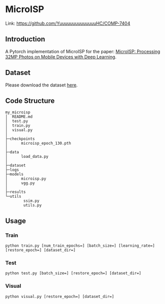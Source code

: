 # MicroISP

Link: https://github.com/YuuuuuuuuuuuuuuHC/COMP-7404

## Introduction

A Pytorch implementation of MicroISP for the paper: [MicroISP: Processing 32MP Photos on Mobile Devices with Deep Learning](https://arxiv.org/pdf/2211.06770.pdf).

## Dataset

Please download the dataset [here](https://drive.google.com/file/d/1QIIf9GZjIREnCgaBfSEIcHExQqvzobq2/view?usp=share_link).

## Code Structure

~~~
my_microisp
│  README.md
│  test.py
│  train.py
│  visual.py
│
├─checkpoints
│      microisp_epoch_130.pth
│
├─data
│      load_data.py
│
├─dataset
├─logs
├─models
│      microisp.py
│      vgg.py
│
├─results
└─utils
        ssim.py
        utils.py
~~~

## Usage

### Train

~~~
python train.py [num_train_epochs=] [batch_size=] [learning_rate=] [restore_epoch=] [dataset_dir=]
~~~

### Test

~~~
python test.py [batch_size=] [restore_epoch=] [dataset_dir=]
~~~

### Visual

~~~
python visual.py [restore_epoch=] [dataset_dir=]
~~~

